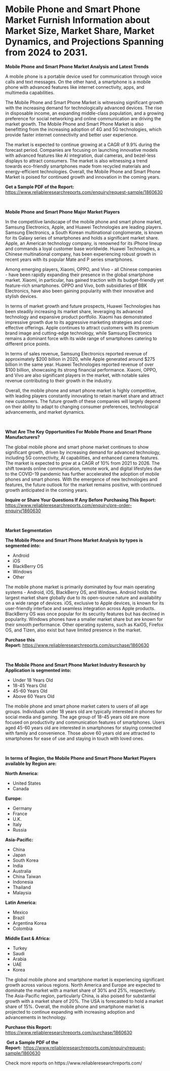 <p><h1>Mobile Phone and Smart Phone Market Furnish Information about Market Size, Market Share, Market Dynamics, and Projections Spanning from 2024 to 2031.</h1></p><p><strong>Mobile Phone and Smart Phone Market Analysis and Latest Trends</strong></p>
<p><p>A mobile phone is a portable device used for communication through voice calls and text messages. On the other hand, a smartphone is a mobile phone with advanced features like internet connectivity, apps, and multimedia capabilities.</p><p>The Mobile Phone and Smart Phone Market is witnessing significant growth with the increasing demand for technologically advanced devices. The rise in disposable income, an expanding middle-class population, and a growing preference for social networking and online communication are driving the market growth. The Mobile Phone and Smart Phone Market is also benefitting from the increasing adoption of 4G and 5G technologies, which provide faster internet connectivity and better user experience.</p><p>The market is expected to continue growing at a CAGR of 9.9% during the forecast period. Companies are focusing on launching innovative models with advanced features like AI integration, dual cameras, and bezel-less displays to attract consumers. The market is also witnessing a trend towards eco-friendly smartphones made from recycled materials and energy-efficient technologies. Overall, the Mobile Phone and Smart Phone Market is poised for continued growth and innovation in the coming years.</p></p>
<p><strong>Get a Sample PDF of the Report:&nbsp;</strong> <a href="https://www.reliableresearchreports.com/enquiry/request-sample/1860630">https://www.reliableresearchreports.com/enquiry/request-sample/1860630</a></p>
<p>&nbsp;</p>
<p><strong>Mobile Phone and Smart Phone Major Market Players</strong></p>
<p><p>In the competitive landscape of the mobile phone and smart phone market, Samsung Electronics, Apple, and Huawei Technologies are leading players. Samsung Electronics, a South Korean multinational conglomerate, is known for its Galaxy series of smartphones and holds a significant market share. Apple, an American technology company, is renowned for its iPhone lineup and commands a loyal customer base worldwide. Huawei Technologies, a Chinese multinational company, has been experiencing robust growth in recent years with its popular Mate and P series smartphones.</p><p>Among emerging players, Xiaomi, OPPO, and Vivo - all Chinese companies - have been rapidly expanding their presence in the global smartphone market. Xiaomi, in particular, has gained traction with its budget-friendly yet feature-rich smartphones. OPPO and Vivo, both subsidiaries of BBK Electronics, have also been gaining popularity with their innovative and stylish devices.</p><p>In terms of market growth and future prospects, Huawei Technologies has been steadily increasing its market share, leveraging its advanced technology and expansive product portfolio. Xiaomi has demonstrated impressive growth due to its aggressive marketing strategies and cost-effective offerings. Apple continues to attract customers with its premium brand image and cutting-edge technology, while Samsung Electronics remains a dominant force with its wide range of smartphones catering to different price points.</p><p>In terms of sales revenue, Samsung Electronics reported revenue of approximately $200 billion in 2020, while Apple generated around $275 billion in the same year. Huawei Technologies reported revenue of over $100 billion, showcasing its strong financial performance. Xiaomi, OPPO, and Vivo are also significant players in the market, with notable sales revenue contributing to their growth in the industry.</p><p>Overall, the mobile phone and smart phone market is highly competitive, with leading players constantly innovating to retain market share and attract new customers. The future growth of these companies will largely depend on their ability to adapt to changing consumer preferences, technological advancements, and market dynamics.</p></p>
<p>&nbsp;</p>
<p><strong>What Are The Key Opportunities For Mobile Phone and Smart Phone Manufacturers?</strong></p>
<p><p>The global mobile phone and smart phone market continues to show significant growth, driven by increasing demand for advanced technology, including 5G connectivity, AI capabilities, and enhanced camera features. The market is expected to grow at a CAGR of 10% from 2021 to 2026. The shift towards online communication, remote work, and digital lifestyles due to the COVID-19 pandemic has further accelerated the adoption of mobile phones and smart phones. With the emergence of new technologies and features, the future outlook for the market remains positive, with continued growth anticipated in the coming years.</p></p>
<p><strong>Inquire or Share Your Questions If Any Before Purchasing This Report:</strong> <a href="https://www.reliableresearchreports.com/enquiry/pre-order-enquiry/1860630">https://www.reliableresearchreports.com/enquiry/pre-order-enquiry/1860630</a></p>
<p>&nbsp;</p>
<p><strong>Market Segmentation</strong></p>
<p><strong>The Mobile Phone and Smart Phone Market Analysis by types is segmented into:</strong></p>
<p><ul><li>Android</li><li>iOS</li><li>BlackBerry OS</li><li>Windows</li><li>Other</li></ul></p>
<p><p>The mobile phone market is primarily dominated by four main operating systems - Android, iOS, BlackBerry OS, and Windows. Android holds the largest market share globally due to its open-source nature and availability on a wide range of devices. iOS, exclusive to Apple devices, is known for its user-friendly interface and seamless integration across Apple products. BlackBerry OS was once popular for its security features but has declined in popularity. Windows phones have a smaller market share but are known for their smooth performance. Other operating systems, such as KaiOS, Firefox OS, and Tizen, also exist but have limited presence in the market.</p></p>
<p><strong>Purchase this Report:&nbsp;</strong><a href="https://www.reliableresearchreports.com/purchase/1860630">https://www.reliableresearchreports.com/purchase/1860630</a></p>
<p>&nbsp;</p>
<p><strong>The Mobile Phone and Smart Phone Market Industry Research by Application is segmented into:</strong></p>
<p><ul><li>Under 18 Years Old</li><li>18-45 Years Old</li><li>45-60 Years Old</li><li>Above 60 Years Old</li></ul></p>
<p><p>The mobile phone and smart phone market caters to users of all age groups. Individuals under 18 years old are typically interested in phones for social media and gaming. The age group of 18-45 years old are more focused on productivity and communication features of smartphones. Users aged 45-60 years old are interested in smartphones for staying connected with family and convenience. Those above 60 years old are attracted to smartphones for ease of use and staying in touch with loved ones.</p></p>
<p>&nbsp;</p>
<p><strong>In terms of Region, the Mobile Phone and Smart Phone Market Players available by Region are:</strong></p>
<p>
    <p> <strong> North America: </strong>
        <ul>
            <li>United States</li>
            <li>Canada</li>
        </ul>
        </p> 
    <p> <strong> Europe: </strong>
        <ul>
            <li>Germany</li>
            <li>France</li>
            <li>U.K.</li>
            <li>Italy</li>
            <li>Russia</li>
        </ul>
        </p> 
    <p> <strong> Asia-Pacific: </strong>
        <ul>
            <li>China</li>
            <li>Japan</li>
            <li>South Korea</li>
            <li>India</li>
            <li>Australia</li>
            <li>China Taiwan</li>
            <li>Indonesia</li>
            <li>Thailand</li>
            <li>Malaysia</li>
        </ul>
        </p> 
    <p> <strong> Latin America: </strong>
        <ul>
            <li>Mexico</li>
            <li>Brazil</li>
            <li>Argentina Korea</li>
            <li>Colombia</li>
        </ul>
        </p> 
    <p> <strong> Middle East & Africa: </strong>
        <ul>
            <li>Turkey</li>
            <li>Saudi</li>
            <li>Arabia</li>
            <li>UAE</li>
            <li>Korea</li>
        </ul>
    </p>
    </p>
<p><p>The global mobile phone and smartphone market is experiencing significant growth across various regions. North America and Europe are expected to dominate the market with a market share of 30% and 25%, respectively. The Asia-Pacific region, particularly China, is also poised for substantial growth with a market share of 20%. The USA is forecasted to hold a market share of 15%. Overall, the mobile phone and smartphone market is projected to continue expanding with increasing adoption and advancements in technology.</p></p>
<p><strong>Purchase this Report: </strong><a href="https://www.reliableresearchreports.com/purchase/1860630">https://www.reliableresearchreports.com/purchase/1860630</a></p>
<p>&nbsp;<strong>Get a Sample PDF of the Report:&nbsp;&nbsp;</strong><a href="https://www.reliableresearchreports.com/enquiry/request-sample/1860630">https://www.reliableresearchreports.com/enquiry/request-sample/1860630</a></p>
<p><strong></strong></p>
<p>Check more reports on https://www.reliableresearchreports.com/</p>